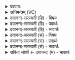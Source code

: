 <details><summary>पदपाठः</summary>

अग्ने॑। यु॒क्ष्व। हि। ये। तव॑। अश्वा॑सः। दे॒व॒। सा॒धवः॑। अर॑म्। वह॑न्ति। म॒न्यवे॑। ३६।
</details>

<details><summary>अधिमन्त्रम् (VC)</summary>

- अग्निर्देवता
- भरद्वाज ऋषिः
- निचृद्गायत्री
- षड्जः
</details>

<details><summary>दयानन्द-सरस्वती (हि) - विषयः</summary>

अब शत्रुओं को कैसे जीतना चाहिये, यह विषय अगले मन्त्र में कहा है ॥
</details>

<details><summary>दयानन्द-सरस्वती (हि) - पदार्थः</summary>

पदार्थान्वयभाषाः -  हे (देव) श्रेष्ठविद्यावाले (अग्ने) तेजस्वी विद्वान् ! (ये) जो (तव) आपके (साधवः) अभीष्ट साधनेवाले (अश्वासः) शिक्षित घोड़े (मन्यवे) शत्रुओं के ऊपर क्रोध के लिये (अरम्) सामर्थ्य के साथ (वहन्ति) रथ आदि यानों को पहुँचाते हैं, उनको (हि) निश्चय कर के (युक्ष्व) संयुक्त कीजिये ॥३६ ॥
</details>

<details><summary>दयानन्द-सरस्वती (हि) - भावार्थः</summary>

भावार्थभाषाः -  राजादि मनुष्यों को चाहिये कि वसन्त ऋतु में पहिले घोड़ों को शिक्षा दें और रथियों को रथों पर नियुक्त कर के शत्रुओं के जीतने के लिये यात्रा करें ॥३६ ॥
</details>

<details><summary>दयानन्द-सरस्वती (सं) - विषयः</summary>

अथ शत्रुविजयः कथं कर्त्तव्य इत्याह ॥
</details>

<details><summary>दयानन्द-सरस्वती (सं) - पदार्थः</summary>

पदार्थान्वयभाषाः -  हे देवाऽग्ने ! ये तव साधवोऽश्वासो मन्यवेऽरं वहन्ति, तान् हि त्वं युक्ष्व ॥३६ ॥
</details>

<details><summary>दयानन्द-सरस्वती (सं) - भावार्थः</summary>

भावार्थभाषाः -  राजमनुष्यैर्वसन्ते प्रथममश्वान् सुशिक्ष्य सारथींश्च रथेषु नियोज्य शत्रुविजयाय गन्तव्यम् ॥३६ ॥
</details>

<details><summary>सविता जोशी ← दयानन्दः (म) - भावार्थः</summary>

भावार्थभाषाः -  राजा वगैरे लोकांनी वसंत ऋतूमध्ये प्रथम घोड्यांना प्रशिक्षित करावे. रथांवर सारथी नियुक्त करून शत्रूंना जिंकण्यासाठी निघावे.
</details>